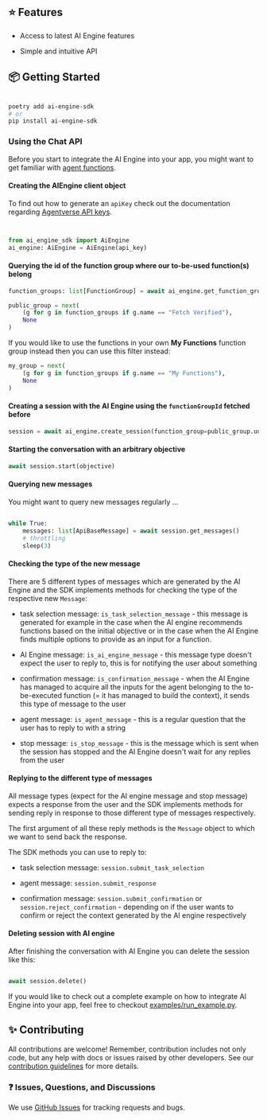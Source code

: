## ⭐️ Features

- Access to latest AI Engine features

- Simple and intuitive API

  

## 📦 Getting Started

  

```bash

poetry add ai-engine-sdk
# or 
pip install ai-engine-sdk

```

  

### Using the Chat API

Before you start to integrate the AI Engine into your app, you might want to get familiar with [agent functions](https://fetch.ai/docs/guides/agents/intermediate/agent-functions).

  

#### Creating the AIEngine client object

To find out how to generate an <code>apiKey</code> check out the documentation regarding [Agentverse API keys](https://fetch.ai/docs/guides/apis/agent-function-creation-apis).

```python


from ai_engine_sdk import AiEngine
ai_engine: AiEngine = AiEngine(api_key)

```

  

#### Querying the id of the function group where our to-be-used function(s) belong

```python
function_groups: list[FunctionGroup] = await ai_engine.get_function_groups()

public_group = next(
	(g for g in function_groups if g.name == "Fetch Verified"), 
	None
)
```

If you would like to use the functions in your own **My Functions** function group instead then you can use this filter instead:

```python
my_group = next(
	(g for g in function_groups if g.name == "My Functions"), 
	None
)
```

  

#### Creating a session with the AI Engine using the <code>functionGroupId</code> fetched before

```python
session = await ai_engine.create_session(function_group=public_group.uuid)
```

  

#### Starting the conversation with an arbitrary objective

```python
await session.start(objective)
```

  

#### Querying new messages

You might want to query new messages regularly ...

  

```python

while True:
	messages: list[ApiBaseMessage] = await session.get_messages()
	# throttling
	sleep(3)

```

  

#### Checking the type of the new message

There are 5 different types of messages which are generated by the AI Engine and the SDK implements methods for checking the type of the respective new <code>Message</code>:

* task selection message: <code>is_task_selection_message</code> - this message is generated for example in the case when the AI engine recommends functions based on the initial objective or in the case when the AI Engine finds multiple options to provide as an input for a function.

* AI Engine message: <code>is_ai_engine_message</code> - this message type doesn't expect the user to reply to, this is for notifying the user about something

* confirmation message: <code>is_confirmation_message</code> - when the AI Engine has managed to acquire all the inputs for the agent belonging to the to-be-executed function (= it has managed to build the context), it sends this type of message to the user

* agent message: <code>is_agent_message</code> - this is a regular question that the user has to reply to with a string

* stop message: <code>is_stop_message</code> - this is the message which is sent when the session has stopped and the AI Engine doesn't wait for any replies from the user

  

#### Replying to the different type of messages

All message types (expect for the AI engine message and stop message) expects a response from the user and the SDK implements methods for sending reply in response to those different type of messages respectively.

The first argument of all these reply methods is the <code>Message</code> object to which we want to send back the response.

The SDK methods you can use to reply to:

* task selection message: <code>session.submit_task_selection</code>

* agent message: <code>session.submit_response</code>

* confirmation message: <code>session.submit_confirmation</code> or <code>session.reject_confirmation</code> - depending on if the user wants to confirm or reject the context generated by the AI engine respectively

  

#### Deleting session with AI engine

After finishing the conversation with AI Engine you can delete the session like this:

```python

await session.delete()

```

  

If you would like to check out a complete example on how to integrate AI Engine into your app, feel free to checkout [examples/run_example.py](https://github.com/fetchai/ai-engine-sdk-python/blob/master/examples/run_example.py).

  

## ✨ Contributing

  

All contributions are welcome! Remember, contribution includes not only code, but any help with docs or issues raised by other developers. See our [contribution guidelines](https://github.com/fetchai/ai-engine-sdk-js/blob/main/CONTRIBUTING.md) for more details.

  

### ❓ Issues, Questions, and Discussions

  

We use [GitHub Issues](https://github.com/fetchai/ai-engine-sdk-python/issues) for tracking requests and bugs.
